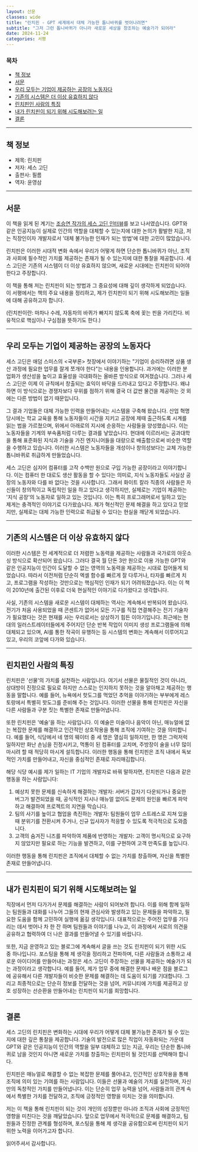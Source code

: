 ```yaml
---
layout: 산문
classes: wide
title: "린치핀 - GPT 세계에서 대체 가능한 톱니바퀴를 벗어나려면"
subtitle: "그저 그런 톱니바퀴가 아니라 새로운 세상을 창조하는 예술가가 되어라"
date: 2024-11-24
categories: 서평
---
```


### 목차

- [책 정보](#책-정보)
- [서문](#서문)
- [우리 모두는 기업이 제공하는 공장의 노동자다](#우리-모두는-기업이-제공하는-공장의-노동자다)
- [기존의 시스템은 더 이상 유효하지 않다](#기존의-시스템은-더-이상-유효하지-않다)
- [린치핀인 사람의 특징](#린치핀인-사람의-특징)
- [내가 린치핀이 되기 위해 시도해보려는 일](#내가-린치핀이-되기-위해-시도해보려는-일)
- [결론](#결론)

---

## 책 정보

- 제목: 린치핀
- 저자: 세스 고딘
- 출판사: 필름
- 역자: 윤영삼

---

## 서문

이 책을 읽게 된 계기는 [조승연 작가의 세스 고딘 인터뷰](https://www.youtube.com/watch?v=eXNTAN2b71E)를 보고 나서였습니다.
GPT와 같은 인공지능이 실제로 인간의 역할을 대체할 수 있는지에 대한 논의가 활발한 지금, 저는 직장인이자 개발자로서
'대체 불가능한 인재가 되는 방법'에 대한 고민이 많았습니다.

린치핀은 이러한 시대적 변화 속에서 우리가 어떻게 하면 단순한 톱니바퀴가 아닌, 조직과 사회에 필수적인 가치를
제공하는 존재가 될 수 있는지에 대한 통찰을 제공합니다. 세스 고딘은 기존의 시스템이 더 이상 유효하지 않으며, 새로운
시대에는 린치핀이 되어야 한다고 주장합니다.

이 책을 통해 저는 린치핀이 되는 방법과 그 중요성에 대해 깊이 생각하게 되었습니다. 이 서평에서는 책의 주요 내용을 정리하고,
제가 린치핀이 되기 위해 시도해보려는 일들에 대해 공유하고자 합니다.

(린치핀이란: 마차나 수레, 자동차의 바퀴가 빠지지 않도록 축에 꽂는 핀을 가리킨다. 비유적으로 핵심이나 구심점을
뜻하기도 한다.)

---

## 우리 모두는 기업이 제공하는 공장의 노동자다

세스 고딘은 애덤 스미스의 <국부론> 첫장에서 이야기하는 "기업이 승리하려면 상품 생산 과정에 필요한 업무를 잘게 쪼개야 한다"는
내용을 인용합니다. 과거에는 이러한 분업화가 생산성을 높이고 효율성을 극대화하는 올바른 방식으로 여겨졌습니다. 그러나 세스
고딘은 이제 이 규칙에서 창출되는 효익이 바닥을 드러내고 있다고 주장합니다. 왜냐하면 이 방식으로는 경쟁자보다 우위를 점하기
위해 결국 더 값싼 물건을 제공하는 것 외에는 다른 방법이 없기 때문입니다.

그 결과 기업들은 대체 가능한 인력을 만들어내는 시스템을 구축해 왔습니다. 산업 혁명 당시에는 학교 교육을 통해 노동자들이
시간을 지키고 공장에 제때 출근하도록 시계를 읽는 법을 가르쳤으며, 위에서 아래로의 지시에 순응하는 사람들을 양성했습니다.
이는 노동자들을 기계의 부속품처럼 다루는 결과를 낳았습니다. 현대에 이르러서는 공과대학을 통해 표준화된 지식과 기술을
가진 엔지니어들을 대량으로 배출함으로써 비슷한 역할을 수행하고 있습니다. 이러한 시스템은 노동자들을 개성이나 창의성보다는
교체 가능한 톱니바퀴로 취급하게 만들었습니다.

세스 고딘은 심지어 컴퓨터를 고작 수백만 원으로 구입 가능한 공장이라고 이야기합니다. 이는 컴퓨터 한 대로도 생산 활동을
할 수 있다는 의미로, 지식 노동자들도 사실상 공장의 노동자와 다를 바 없다는 것을 시사합니다. 그래서 화이트 칼라 직종의
사람들은 자신들이 창의적이고 독립적인 일을 하고 있다고 생각하지만, 실제로는 기업이 제공하는 '지식 공장'의 노동자로 일하고
있는 것입니다. 이는 특히 프로그래머로서 일하고 있는 제게는 충격적인 이야기로 다가왔습니다. 제가 혁신적인 문제 해결을
하고 있다고 믿었지만, 실제로는 대체 가능한 인력으로 취급될 수 있다는 현실을 깨닫게 되었습니다.

---

## 기존의 시스템은 더 이상 유효하지 않다

이러한 시스템은 전 세계적으로 더 저렴한 노동력을 제공하는 사람들과 국가로의 아웃소싱 방식으로 확산되어 왔습니다. 그러다
결국 월 단돈 3만 원으로 이용 가능한 GPT와 같은 인공지능이 인간이 도달할 수 없는 영역의 노동력을 제공하는 시대로 접어들게
되었습니다. 따라서 이전처럼 단순히 엑셀 함수를 빠르게 잘 다루거나, 타자를 빠르게 치고, 프로그램을 작성하는 것만으로는
핵심적인 인재가 되기 어려워졌습니다. 이는 이 책이 2010년에 출간된 이후로 더욱 현실적인 이야기로 다가왔다고 생각합니다.

사실, 기존의 시스템을 새로운 시스템이 대체하는 역사는 계속해서 반복되어 왔습니다. 전기가 처음 사용되었을 때 콘센트가
없어서 모든 기구를 직접 연결해주는 전기 기술자가 필요했다는 것은 현재를 사는 우리로서는 상상하기 힘든 이야기입니다.
최근에는 현대의 일러스트레이터들에게 주어지던 단순 반복 작업이 이미지 생성 프로그램들에 의해 대체되고 있으며, AI를 통한
작곡이 유행하는 등 시스템의 변화는 계속해서 이루어지고 있고, 우리의 코앞에 다가와 있습니다.

---

## 린치핀인 사람의 특징

린치핀은 '선물'의 가치를 실천하는 사람입니다. 여기서 선물은 물질적인 것이 아니라, 상대방이 진정으로 필요로 하지만 스스로는
인지하지 못하는 것을 알아채고 제공하는 행동을 말합니다. 예를 들어, 뉴욕에서 핫도그를 먹었던 추억을 이야기하는 부부에게
레스토랑에서 특별히 핫도그를 준비해 주는 것입니다. 이러한 선물을 통해 린치핀은 자신을 다른 사람들과 구분 짓는 특별한 존재로 만들어냅니다.

또한 린치핀은 '예술'을 하는 사람입니다. 이 예술은 미술이나 음악이 아닌, 매뉴얼에 없는 복잡한 문제를 해결하고 인간적인
상호작용을 통해 조직에 기여하는 것을 의미합니다. 예를 들어, 식당에서 네 명의 웨이터 중 세 명은 열심히 일하지만, 한
명은 그럭저럭 일하지만 화난 손님을 진정시키고, 먹통이 된 컴퓨터를 고치며, 주방장이 술을 너무 많이 마시려 할 때 적당히
마시게 설득합니다. 이러한 행동을 통해 린치핀은 조직 내에서 독보적인 가치를 만들어내고, 자신을 중심적인 존재로 자리매김합니다.

해당 식당 예시를 제가 일하는 IT 기업의 개발자로 바꿔 말하자면, 린치핀은 다음과 같은 행동을 하는 사람입니다:

1. 예상치 못한 문제를 신속하게 해결하는 개발자: 서버가 갑자기 다운되거나 중요한 버그가 발견되었을 때, 공식적인 지시나
매뉴얼 없이도 문제의 원인을 빠르게 파악하고 해결하여 프로젝트의 지연을 막습니다.
2. 팀의 사기를 높이고 협업을 촉진하는 개발자: 팀원들이 업무 스트레스로 지쳐 있을 때 분위기를 전환시켜 주거나, 신규
입사자가 적응할 수 있도록 적극적으로 도와줍니다.
3. 고객의 숨겨진 니즈를 파악하여 제품에 반영하는 개발자: 고객이 명시적으로 요구하지 않았지만 필요로 하는 기능을 발견하고,
이를 구현하여 고객 만족도를 높입니다.

이러한 행동을 통해 린치핀은 조직에서 대체할 수 없는 가치를 창출하며, 자신을 특별한 존재로 만들어냅니다.

---

## 내가 린치핀이 되기 위해 시도해보려는 일

직장에서 먼저 다가가서 문제를 해결하는 사람이 되어보려 합니다. 이를 위해 함께 일하는 팀원들과 대화를 나누어 그들의
현재 관심사와 발생하고 있는 문제들을 파악하고, 필요한 도움을 함께 고민하여 실행에 옮길 생각입니다. 대표적으로는
주어진 업무를 기다리는 데서 벗어나 차 한 잔 하며 팀원들과 이야기를 나누고, 이 과정에서 서로의 의견을 공유하고
협력하여 더 나은 결과를 만들어낼 수 있기를 바랍니다.

또한, 지금 운영하고 있는 블로그에 계속해서 글을 쓰는 것도 린치핀이 되기 위한 시도 중 하나입니다. 포스팅을 통해 제 생각을
정리하고 전파하며, 다른 사람들과 소통하고 새로운 아이디어를 만들어내는 과정은 세스 고딘이 주장하는 선물을 제공하는 예술가가
되는 과정이라고 생각합니다. 예를 들어, 제가 업무 중에 해결한 문제나 배운 점을 블로그에 공유해서 다른 개발자들이
비슷한 문제를 해결하는 데 도움이 되기를 기대합니다. 그리고 최종적으로는 단순히 정보를 전달하는 것을 넘어, 커뮤니티에 가치를
제공하고 상호 성장하는 선순환을 만들어내는 린치핀이 되기를 희망합니다.

---

## 결론

세스 고딘의 린치핀은 변화하는 시대에 우리가 어떻게 대체 불가능한 존재가 될 수 있는지에 대한 깊은 통찰을 제공합니다.
기술의 발전으로 많은 직업이 자동화되는 가운데 GPT와 같은 인공지능이 인간의 역할을 일부 대체하고 있는 지금, 우리는 단순한
톱니바퀴로 남을 것인지 아니면 새로운 가치를 창출하는 린치핀이 될 것인지를 선택해야 합니다.

린치핀은 매뉴얼로 해결할 수 없는 복잡한 문제를 풀어내고, 인간적인 상호작용을 통해 조직에 의미 있는 기여를 하는 사람입니다.
이들은 선물과 예술의 가치를 실천하며, 자신만의 독창적인 가치를 만들어냅니다. 이는 단순히 업무 능력을 넘어, 사람들과의
관계 속에서 특별한 가치를 전달하고, 조직에 긍정적인 영향을 미치는 것을 의미합니다.

저는 이 책을 통해 린치핀이 되는 것이 개인의 성장뿐만 아니라 조직과 사회에 긍정적인 영향을 미친다는 것을 깨달았습니다.
앞으로 업무에서 적극적으로 문제를 해결하고, 팀원들과 진정한 관계를 형성하며, 포스팅을 통해 제 생각을 공유함으로써
린치핀이 되기 위한 노력을 이어가고자 합니다.

읽어주셔서 감사합니다.
